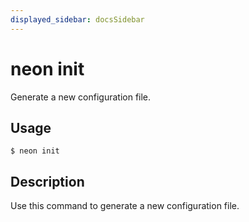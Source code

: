 ```yaml
---
displayed_sidebar: docsSidebar
---
```


# neon init

Generate a new configuration file.

## Usage

```shell
$ neon init
```

## Description

Use this command to generate a new configuration file.
